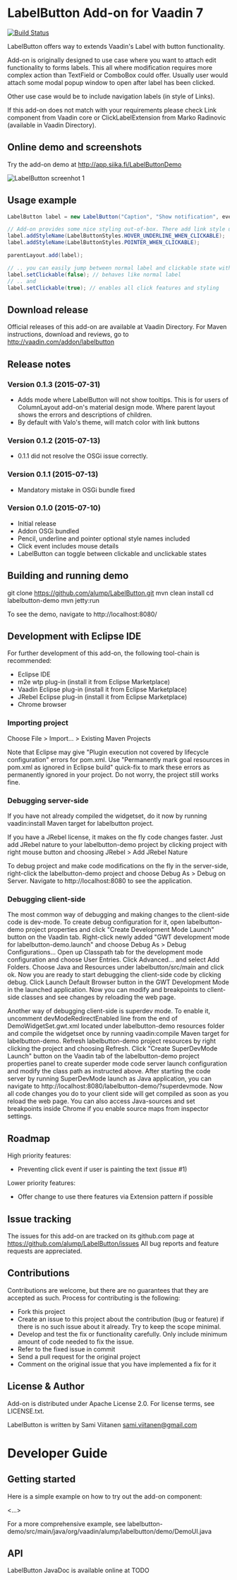 # LabelButton Add-on for Vaadin 7

[![Build Status](http://siika.fi:8888/jenkins/job/LabelButton%20(Vaadin)/badge/icon)](http://siika.fi:8888/jenkins/job/LabelButton%20(Vaadin)/)

LabelButton offers way to extends Vaadin's Label with button functionality.

Add-on is originally designed to use case where you want to attach edit functionality to forms labels. This all where
modification requires more complex action than TextField or ComboBox could offer. Usually user would attach some modal
popup window to open after label has been clicked.

Other use case would be to include navigation labels (in style of Links).

If this add-on does not match with your requirements please check Link component from Vaadin core or ClickLabelExtension
from Marko Radinovic (available in Vaadin Directory). 

## Online demo and screenshots

Try the add-on demo at http://app.siika.fi/LabelButtonDemo

![LabelButton screenhot 1](screenshot.png)

## Usage example
```java
LabelButton label = new LabelButton("Caption", "Show notification", event -> Notification.show("Clicked!"));

// Add-on provides some nice styling out-of-box. There add link style underlining and pointer cursor
label.addStyleName(LabelButtonStyles.HOVER_UNDERLINE_WHEN_CLICKABLE);
label.addStyleName(LabelButtonStyles.POINTER_WHEN_CLICKABLE);

parentLayout.add(label);

// .. you can easily jump between normal label and clickable state with
label.setClickable(false); // behaves like normal label
// .. and
label.setClickable(true); // enables all click features and styling
```

## Download release

Official releases of this add-on are available at Vaadin Directory. For Maven instructions, download and reviews, go to http://vaadin.com/addon/labelbutton

## Release notes

### Version 0.1.3 (2015-07-31)
- Adds mode where LabelButton will not show tooltips. This is for users of ColumnLayout add-on's material design mode. Where parent layout shows the errors and descriptions of children.
- By default with Valo's theme, will match color with link buttons

### Version 0.1.2 (2015-07-13)
- 0.1.1 did not resolve the OSGi issue correctly.

### Version 0.1.1 (2015-07-13)
- Mandatory mistake in OSGi bundle fixed

### Version 0.1.0 (2015-07-10)
- Initial release
- Addon OSGi bundled
- Pencil, underline and pointer optional style names included
- Click event includes mouse details
- LabelButton can toggle between clickable and unclickable states

## Building and running demo

git clone https://github.com/alump/LabelButton.git
mvn clean install
cd labelbutton-demo
mvn jetty:run

To see the demo, navigate to http://localhost:8080/

## Development with Eclipse IDE

For further development of this add-on, the following tool-chain is recommended:
- Eclipse IDE
- m2e wtp plug-in (install it from Eclipse Marketplace)
- Vaadin Eclipse plug-in (install it from Eclipse Marketplace)
- JRebel Eclipse plug-in (install it from Eclipse Marketplace)
- Chrome browser

### Importing project

Choose File > Import... > Existing Maven Projects

Note that Eclipse may give "Plugin execution not covered by lifecycle configuration" errors for pom.xml. Use "Permanently mark goal resources in pom.xml as ignored in Eclipse build" quick-fix to mark these errors as permanently ignored in your project. Do not worry, the project still works fine. 

### Debugging server-side

If you have not already compiled the widgetset, do it now by running vaadin:install Maven target for labelbutton project.

If you have a JRebel license, it makes on the fly code changes faster. Just add JRebel nature to your labelbutton-demo project by clicking project with right mouse button and choosing JRebel > Add JRebel Nature

To debug project and make code modifications on the fly in the server-side, right-click the labelbutton-demo project and choose Debug As > Debug on Server. Navigate to http://localhost:8080 to see the application.

### Debugging client-side

The most common way of debugging and making changes to the client-side code is dev-mode. To create debug configuration for it, open labelbutton-demo project properties and click "Create Development Mode Launch" button on the Vaadin tab. Right-click newly added "GWT development mode for labelbutton-demo.launch" and choose Debug As > Debug Configurations... Open up Classpath tab for the development mode configuration and choose User Entries. Click Advanced... and select Add Folders. Choose Java and Resources under labelbutton/src/main and click ok. Now you are ready to start debugging the client-side code by clicking debug. Click Launch Default Browser button in the GWT Development Mode in the launched application. Now you can modify and breakpoints to client-side classes and see changes by reloading the web page. 

Another way of debugging client-side is superdev mode. To enable it, uncomment devModeRedirectEnabled line from the end of DemoWidgetSet.gwt.xml located under labelbutton-demo resources folder and compile the widgetset once by running vaadin:compile Maven target for labelbutton-demo. Refresh labelbutton-demo project resources by right clicking the project and choosing Refresh. Click "Create SuperDevMode Launch" button on the Vaadin tab of the labelbutton-demo project properties panel to create superder mode code server launch configuration and modify the class path as instructed above. After starting the code server by running SuperDevMode launch as Java application, you can navigate to http://localhost:8080/labelbutton-demo/?superdevmode. Now all code changes you do to your client side will get compiled as soon as you reload the web page. You can also access Java-sources and set breakpoints inside Chrome if you enable source maps from inspector settings. 

## Roadmap

High priority features:
- Preventing click event if user is painting the text (issue #1)

Lower priority features:
- Offer change to use there features via Extension pattern if possible

## Issue tracking

The issues for this add-on are tracked on its github.com page at https://github.com/alump/LabelButton/issues
All bug reports and feature requests are appreciated. 

## Contributions

Contributions are welcome, but there are no guarantees that they are accepted as such. Process for contributing is the following:
- Fork this project
- Create an issue to this project about the contribution (bug or feature) if there is no such issue about it already. Try to keep the scope minimal.
- Develop and test the fix or functionality carefully. Only include minimum amount of code needed to fix the issue.
- Refer to the fixed issue in commit
- Send a pull request for the original project
- Comment on the original issue that you have implemented a fix for it

## License & Author

Add-on is distributed under Apache License 2.0. For license terms, see LICENSE.txt.

LabelButton is written by Sami Viitanen <sami.viitanen@gmail.com>

# Developer Guide

## Getting started

Here is a simple example on how to try out the add-on component:

<...>

For a more comprehensive example, see labelbutton-demo/src/main/java/org/vaadin/alump/labelbutton/demo/DemoUI.java

## API

LabelButton JavaDoc is available online at TODO
